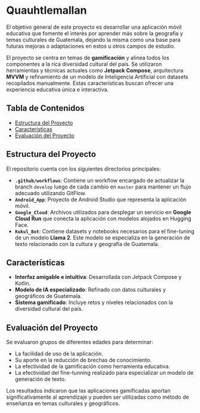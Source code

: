 # Quauhtlemallan

El objetivo general de este proyecto es desarrollar una aplicación móvil educativa que fomente el interés por aprender más sobre la geografía y temas culturales de Guatemala, dejando la misma como una base para futuras mejoras o adaptaciones en estos u otros campos de estudio. 

El proyecto se centra en temas de **gamificación** y alinea todos los componentes a la rica diversidad cultural del país. Se utilizaron herramientas y técnicas actuales como **Jetpack Compose**, arquitectura **MVVM** y refinamiento de un modelo de Inteligencia Artificial con datasets recopilados manualmente. Estas características buscan ofrecer una experiencia educativa única e interactiva.

## Tabla de Contenidos

- [Estructura del Proyecto](#estructura-del-proyecto)
- [Características](#características)
- [Evaluación del Proyecto](#evaluación-del-proyecto)
  
## Estructura del Proyecto

El repositorio cuenta con los siguientes directorios principales:

- **`.github/workflows`**: Contiene un workflow encargado de actualizar la branch `develop` luego de cada cambio en `master` para mantener un flujo adecuado utilizando GitFlow.
- **`Android_App`**: Proyecto de Android Studio que representa la aplicación móvil.
- **`Google_Cloud`**: Archivos utilizados para desplegar un servicio en **Google Cloud Run** que conecta la aplicación con modelos alojados en Hugging Face.
- **`Kukul_Bot`**: Contiene datasets y notebooks necesarios para el fine-tuning de un modelo **Llama 2**. Este modelo se especializa en la generación de texto relacionado con la cultura y geografía de Guatemala.

## Características

- **Interfaz amigable e intuitiva**: Desarrollada con Jetpack Compose y Kotlin.
- **Modelo de IA especializado**: Refinado con datos culturales y geográficos de Guatemala.
- **Sistema gamificado**: Incluye retos y niveles relacionados con la diversidad cultural del país.

## Evaluación del Proyecto

Se evaluaron grupos de diferentes edades para determinar:
- La facilidad de uso de la aplicación.
- Su aporte en la reducción de brechas de conocimiento.
- La efectividad de la gamificación como herramienta educativa.
- La efectividad del fine-tunning realizado para especializar un modelo de generación de texto.

Los resultados indicaron que las aplicaciones gamificadas aportan significativamente al aprendizaje y pueden ser utilizadas como método de enseñanza en temas culturales y geográficos.
